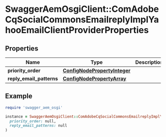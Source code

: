 # SwaggerAemOsgiClient::ComAdobeCqSocialCommonsEmailreplyImplYahooEmailClientProviderProperties

## Properties

| Name | Type | Description | Notes |
| ---- | ---- | ----------- | ----- |
| **priority_order** | [**ConfigNodePropertyInteger**](ConfigNodePropertyInteger.md) |  | [optional] |
| **reply_email_patterns** | [**ConfigNodePropertyArray**](ConfigNodePropertyArray.md) |  | [optional] |

## Example

```ruby
require 'swagger_aem_osgi'

instance = SwaggerAemOsgiClient::ComAdobeCqSocialCommonsEmailreplyImplYahooEmailClientProviderProperties.new(
  priority_order: null,
  reply_email_patterns: null
)
```

